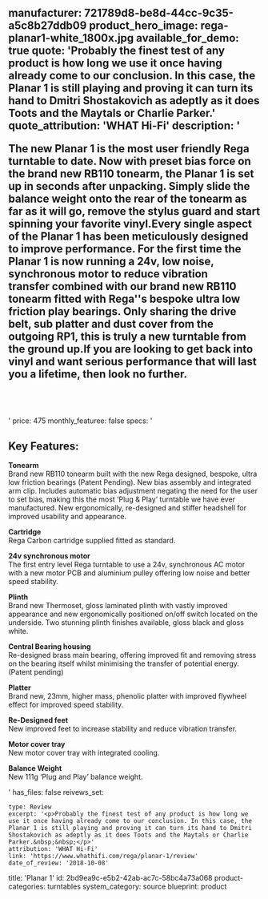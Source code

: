 manufacturer: 721789d8-be8d-44cc-9c35-a5c8b27ddb09
product_hero_image: rega-planar1-white_1800x.jpg
available_for_demo: true
quote: 'Probably the finest test of any product is how long we use it once having already come to our conclusion. In this case, the Planar 1 is still playing and proving it can turn its hand to Dmitri Shostakovich as adeptly as it does Toots and the Maytals or Charlie Parker.'
quote_attribution: 'WHAT Hi-Fi'
description: '<p>The new Planar&nbsp;1 is the most user friendly Rega turntable to date. Now with preset bias force&nbsp;on the brand new RB110 tonearm, the Planar&nbsp;1 is set up in seconds after unpacking. Simply&nbsp;slide the balance weight onto the rear of the tonearm as far as it will go, remove the stylus guard and start spinning your favorite vinyl.Every single aspect of the Planar 1&nbsp;has been meticulously&nbsp;designed to improve performance. For the first time&nbsp;the Planar 1 is now running a 24v, low noise, synchronous&nbsp;motor to reduce vibration transfer&nbsp;combined with our brand new RB110 tonearm&nbsp;fitted with Rega''s&nbsp;bespoke ultra low friction play bearings. Only&nbsp;sharing the drive belt, sub platter and dust cover&nbsp;from&nbsp;the outgoing RP1, this is truly a new turntable from the ground up.If you are&nbsp;looking to get back into vinyl and want serious performance that will last you a&nbsp;lifetime, then look no&nbsp;further.</p><h2><br></h2>'
price: 475
monthly_featuree: false
specs: '<h2><strong>Key Features:</strong></h2><p><strong>Tonearm</strong><br>Brand new RB110 tonearm built with the new Rega designed, bespoke, ultra low friction bearings&nbsp;(Patent Pending). New bias assembly&nbsp;and integrated arm clip. Includes automatic bias adjustment negating the need for the user to set bias, making this the most ‘Plug &amp; Play’&nbsp;turntable we have ever manufactured. New ergonomically, re-designed and stiffer headshell for improved usability and appearance.</p><p><strong>Cartridge</strong><br>Rega Carbon cartridge supplied fitted as standard.</p><p><strong>24v&nbsp;synchronous&nbsp;motor</strong><br>The first entry level Rega turntable to use a 24v, synchronous AC motor with a new motor PCB and aluminium pulley offering low noise and better speed stability.</p><p><strong>Plinth</strong><br>Brand new Thermoset, gloss laminated plinth with vastly improved appearance and new ergonomically positioned on/off switch located on the underside.&nbsp;Two stunning plinth finishes available, gloss black and gloss white.</p><p><strong>Central Bearing housing</strong><br>Re-designed brass main bearing, offering improved fit and removing stress on the bearing itself whilst minimising the transfer of potential energy. (Patent pending)</p><p><strong>Platter</strong><br>Brand new, 23mm, higher mass, phenolic platter with improved flywheel effect for improved speed stability.</p><p><strong>Re-Designed feet</strong><br>New improved feet to increase stability and reduce vibration transfer.</p><p><strong>Motor cover tray</strong><br>New motor cover tray with integrated cooling.</p><p><strong>Balance Weight</strong><br>New 111g ‘Plug and Play’ balance weight.</p>'
has_files: false
reivews_set:
  -
    type: Review
    excerpt: '<p>Probably the finest test of any product is how long we use it once having already come to our conclusion. In this case, the Planar 1 is still playing and proving it can turn its hand to Dmitri Shostakovich as adeptly as it does Toots and the Maytals or Charlie Parker.&nbsp;&nbsp;</p>'
    attribution: 'WHAT Hi-Fi'
    link: 'https://www.whathifi.com/rega/planar-1/review'
    date_of_review: '2018-10-08'
title: 'Planar 1'
id: 2bd9ea9c-e5b2-42ab-ac7c-58bc4a73a068
product-categories: turntables
system_category: source
blueprint: product

